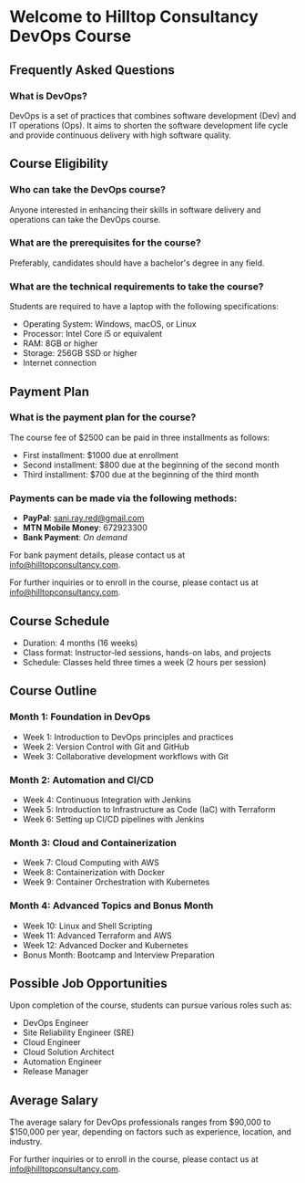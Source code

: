 # Welcome to Hilltop Consultancy DevOps Course

## Frequently Asked Questions

### What is DevOps?
DevOps is a set of practices that combines software development (Dev) and IT operations (Ops). It aims to shorten the software development life cycle and provide continuous delivery with high software quality.

## Course Eligibility

### Who can take the DevOps course?
Anyone interested in enhancing their skills in software delivery and operations can take the DevOps course.

### What are the prerequisites for the course?
Preferably, candidates should have a bachelor's degree in any field. 

### What are the technical requirements to take the course?
Students are required to have a laptop with the following specifications:
- Operating System: Windows, macOS, or Linux
- Processor: Intel Core i5 or equivalent
- RAM: 8GB or higher
- Storage: 256GB SSD or higher
- Internet connection

## Payment Plan

### What is the payment plan for the course?
The course fee of $2500 can be paid in three installments as follows:
- First installment: $1000 due at enrollment
- Second installment: $800 due at the beginning of the second month
- Third installment: $700 due at the beginning of the third month

### Payments can be made via the following methods:

- **PayPal**: [sani.ray.red@gmail.com](mailto:sani.ray.red@gmail.com)
- **MTN Mobile Money**: 672923300
- **Bank Payment**: *On demand*

For bank payment details, please contact us at [info@hilltopconsultancy.com](mailto:info@hilltopconsultancy.com).

For further inquiries or to enroll in the course, please contact us at [info@hilltopconsultancy.com](mailto:info@hilltopconsultancy.com).

## Course Schedule

- Duration: 4 months (16 weeks)
- Class format: Instructor-led sessions, hands-on labs, and projects
- Schedule: Classes held three times a week (2 hours per session)

## Course Outline

### Month 1: Foundation in DevOps
- Week 1: Introduction to DevOps principles and practices
- Week 2: Version Control with Git and GitHub
- Week 3: Collaborative development workflows with Git

### Month 2: Automation and CI/CD
- Week 4: Continuous Integration with Jenkins
- Week 5: Introduction to Infrastructure as Code (IaC) with Terraform
- Week 6: Setting up CI/CD pipelines with Jenkins

### Month 3: Cloud and Containerization
- Week 7: Cloud Computing with AWS
- Week 8: Containerization with Docker
- Week 9: Container Orchestration with Kubernetes

### Month 4: Advanced Topics and Bonus Month
- Week 10: Linux and Shell Scripting
- Week 11: Advanced Terraform and AWS
- Week 12: Advanced Docker and Kubernetes
- Bonus Month: Bootcamp and Interview Preparation

## Possible Job Opportunities
Upon completion of the course, students can pursue various roles such as:
- DevOps Engineer
- Site Reliability Engineer (SRE)
- Cloud Engineer
- Cloud Solution Architect
- Automation Engineer
- Release Manager

## Average Salary
The average salary for DevOps professionals ranges from $90,000 to $150,000 per year, depending on factors such as experience, location, and industry.

For further inquiries or to enroll in the course, please contact us at [info@hilltopconsultancy.com](mailto:info@hilltopconsultancy.com).
